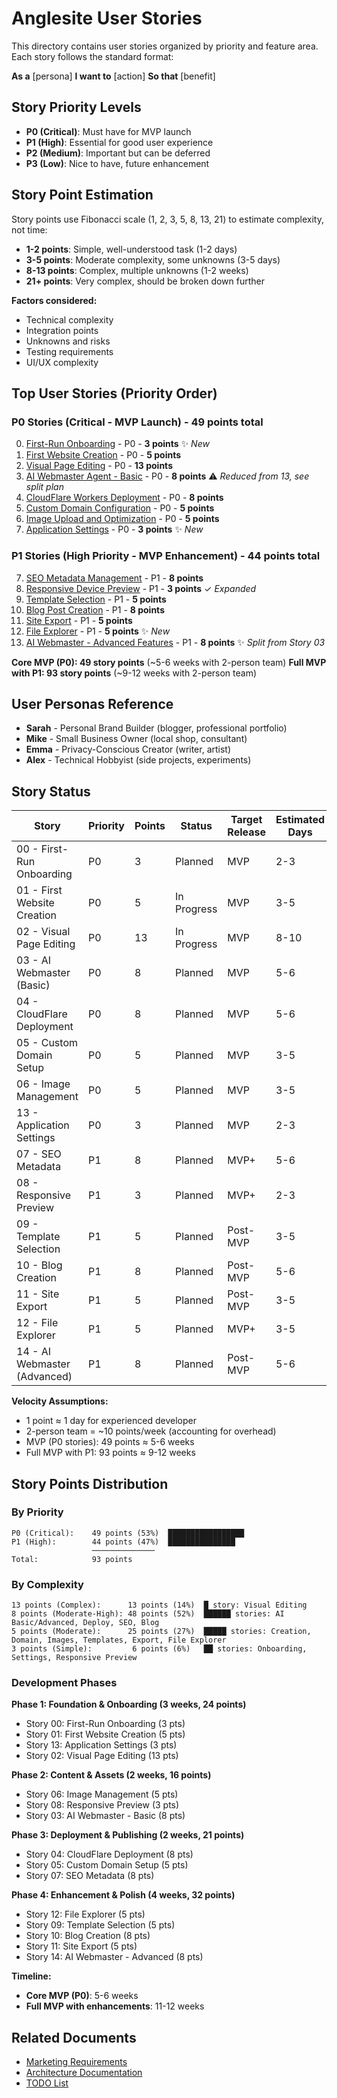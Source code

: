 # Anglesite User Stories

This directory contains user stories organized by priority and feature area. Each story follows the standard format:

**As a** [persona]
**I want to** [action]
**So that** [benefit]

## Story Priority Levels

- **P0 (Critical)**: Must have for MVP launch
- **P1 (High)**: Essential for good user experience
- **P2 (Medium)**: Important but can be deferred
- **P3 (Low)**: Nice to have, future enhancement

## Story Point Estimation

Story points use Fibonacci scale (1, 2, 3, 5, 8, 13, 21) to estimate complexity, not time:

- **1-2 points**: Simple, well-understood task (1-2 days)
- **3-5 points**: Moderate complexity, some unknowns (3-5 days)
- **8-13 points**: Complex, multiple unknowns (1-2 weeks)
- **21+ points**: Very complex, should be broken down further

**Factors considered:**
- Technical complexity
- Integration points
- Unknowns and risks
- Testing requirements
- UI/UX complexity

## Top User Stories (Priority Order)

### P0 Stories (Critical - MVP Launch) - 49 points total

0. [First-Run Onboarding](00-first-run-onboarding.md) - P0 - **3 points** ✨ _New_
1. [First Website Creation](01-first-website-creation.md) - P0 - **5 points**
2. [Visual Page Editing](02-visual-page-editing.md) - P0 - **13 points**
3. [AI Webmaster Agent - Basic](03-ai-webmaster-agent.md) - P0 - **8 points** ⚠️ _Reduced from 13, see split plan_
4. [CloudFlare Workers Deployment](04-cloudflare-deployment.md) - P0 - **8 points**
5. [Custom Domain Configuration](05-custom-domain-setup.md) - P0 - **5 points**
6. [Image Upload and Optimization](06-image-management.md) - P0 - **5 points**
13. [Application Settings](13-application-settings.md) - P0 - **3 points** ✨ _New_

### P1 Stories (High Priority - MVP Enhancement) - 44 points total

7. [SEO Metadata Management](07-seo-metadata.md) - P1 - **8 points**
8. [Responsive Device Preview](08-responsive-preview.md) - P1 - **3 points** ✓ _Expanded_
9. [Template Selection](09-template-selection.md) - P1 - **5 points**
10. [Blog Post Creation](10-blog-creation.md) - P1 - **8 points**
11. [Site Export](11-site-export.md) - P1 - **5 points**
12. [File Explorer](12-file-explorer.md) - P1 - **5 points** ✨ _New_
14. [AI Webmaster - Advanced Features](03-ai-webmaster-split-plan.md) - P1 - **8 points** ✨ _Split from Story 03_

**Core MVP (P0): 49 story points** (~5-6 weeks with 2-person team)
**Full MVP with P1: 93 story points** (~9-12 weeks with 2-person team)

## User Personas Reference

- **Sarah** - Personal Brand Builder (blogger, professional portfolio)
- **Mike** - Small Business Owner (local shop, consultant)
- **Emma** - Privacy-Conscious Creator (writer, artist)
- **Alex** - Technical Hobbyist (side projects, experiments)

## Story Status

| Story | Priority | Points | Status | Target Release | Estimated Days |
|-------|----------|--------|--------|----------------|----------------|
| 00 - First-Run Onboarding | P0 | 3 | Planned | MVP | 2-3 |
| 01 - First Website Creation | P0 | 5 | In Progress | MVP | 3-5 |
| 02 - Visual Page Editing | P0 | 13 | In Progress | MVP | 8-10 |
| 03 - AI Webmaster (Basic) | P0 | 8 | Planned | MVP | 5-6 |
| 04 - CloudFlare Deployment | P0 | 8 | Planned | MVP | 5-6 |
| 05 - Custom Domain Setup | P0 | 5 | Planned | MVP | 3-5 |
| 06 - Image Management | P0 | 5 | Planned | MVP | 3-5 |
| 13 - Application Settings | P0 | 3 | Planned | MVP | 2-3 |
| 07 - SEO Metadata | P1 | 8 | Planned | MVP+ | 5-6 |
| 08 - Responsive Preview | P1 | 3 | Planned | MVP+ | 2-3 |
| 09 - Template Selection | P1 | 5 | Planned | Post-MVP | 3-5 |
| 10 - Blog Creation | P1 | 8 | Planned | Post-MVP | 5-6 |
| 11 - Site Export | P1 | 5 | Planned | Post-MVP | 3-5 |
| 12 - File Explorer | P1 | 5 | Planned | MVP+ | 3-5 |
| 14 - AI Webmaster (Advanced) | P1 | 8 | Planned | Post-MVP | 5-6 |

**Velocity Assumptions:**
- 1 point ≈ 1 day for experienced developer
- 2-person team = ~10 points/week (accounting for overhead)
- MVP (P0 stories): 49 points ≈ 5-6 weeks
- Full MVP with P1: 93 points ≈ 9-12 weeks

## Story Points Distribution

### By Priority
```
P0 (Critical):    49 points (53%)  █████████████████
P1 (High):        44 points (47%)  ███████████████
                  ──────────────
Total:            93 points
```

### By Complexity
```
13 points (Complex):      13 points (14%)  █ story: Visual Editing
8 points (Moderate-High): 48 points (52%)  ██████ stories: AI Basic/Advanced, Deploy, SEO, Blog
5 points (Moderate):      25 points (27%)  █████ stories: Creation, Domain, Images, Templates, Export, File Explorer
3 points (Simple):         6 points (6%)   ██ stories: Onboarding, Settings, Responsive Preview
```

### Development Phases

**Phase 1: Foundation & Onboarding (3 weeks, 24 points)**
- Story 00: First-Run Onboarding (3 pts)
- Story 01: First Website Creation (5 pts)
- Story 13: Application Settings (3 pts)
- Story 02: Visual Page Editing (13 pts)

**Phase 2: Content & Assets (2 weeks, 16 points)**
- Story 06: Image Management (5 pts)
- Story 08: Responsive Preview (3 pts)
- Story 03: AI Webmaster - Basic (8 pts)

**Phase 3: Deployment & Publishing (2 weeks, 21 points)**
- Story 04: CloudFlare Deployment (8 pts)
- Story 05: Custom Domain Setup (5 pts)
- Story 07: SEO Metadata (8 pts)

**Phase 4: Enhancement & Polish (4 weeks, 32 points)**
- Story 12: File Explorer (5 pts)
- Story 09: Template Selection (5 pts)
- Story 10: Blog Creation (8 pts)
- Story 11: Site Export (5 pts)
- Story 14: AI Webmaster - Advanced (8 pts)

**Timeline:**
- **Core MVP (P0)**: 5-6 weeks
- **Full MVP with enhancements**: 11-12 weeks

## Related Documents

- [Marketing Requirements](../marketing-requirements.md)
- [Architecture Documentation](../../CLAUDE.md)
- [TODO List](../../TODO.md)
